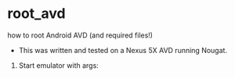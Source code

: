 
# root_avd

how to root Android AVD (and required files!)

- This was written and tested on a Nexus 5X AVD running Nougat.

1. Start emulator with args:
